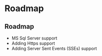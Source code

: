 # Roadmap

## Roadmap

* MS Sql Server support
* Adding Https support
* Adding Server Sent Events \(SSEs\) support



